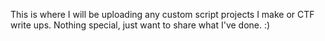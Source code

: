 This is where I will be uploading any custom script projects I make or CTF write ups. Nothing special, just want to share what I've done. :)

<!---
Malin-J/Malin-J is a ✨ special ✨ repository because its `README.md` (this file) appears on your GitHub profile.
You can click the Preview link to take a look at your changes.
--->
